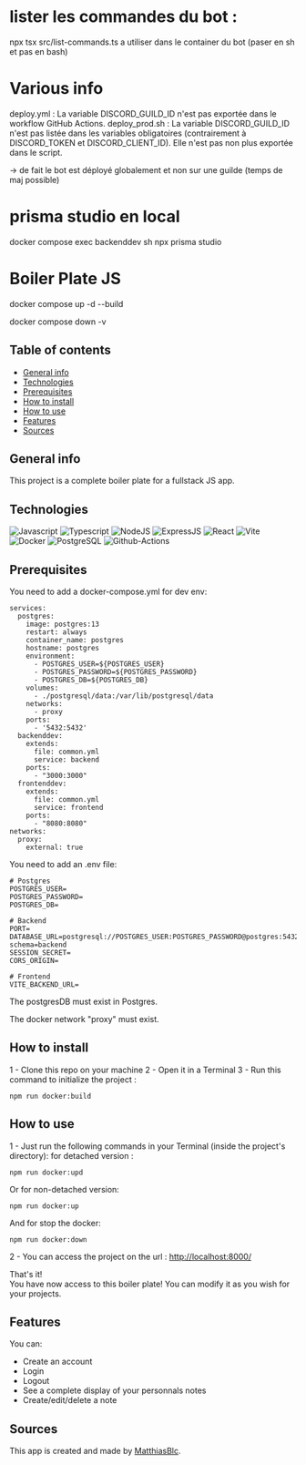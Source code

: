 # lister les commandes du bot :

npx tsx src/list-commands.ts
a utiliser dans le container du bot (paser en sh et pas en bash)

# Various info

deploy.yml :
La variable DISCORD_GUILD_ID n'est pas exportée dans le workflow GitHub Actions.
deploy_prod.sh :
La variable DISCORD_GUILD_ID n'est pas listée dans les variables obligatoires (contrairement à DISCORD_TOKEN et DISCORD_CLIENT_ID).
Elle n'est pas non plus exportée dans le script.

-> de fait le bot est déployé globalement et non sur une guilde
(temps de maj possible)


# prisma studio en local
 docker compose exec backenddev sh 
  npx prisma studio


# Boiler Plate JS

docker compose up -d --build

docker compose down -v

## Table of contents

- [General info](#general-info)
- [Technologies](#technologies)
- [Prerequisites](#Prerequisites)
- [How to install](#How-to-install)
- [How to use](#How-to-use)
- [Features](#features)
- [Sources](#sources)

## General info

This project is a complete boiler plate for a fullstack JS app.

## Technologies

![Javascript](https://img.shields.io/badge/JavaScript-323330?style=for-the-badge&logo=javascript&logoColor=F7DF1E)
![Typescript](https://img.shields.io/badge/TypeScript-007ACC?style=for-the-badge&logo=typescript&logoColor=white)
![NodeJS](https://img.shields.io/badge/Node%20js-339933?style=for-the-badge&logo=nodedotjs&logoColor=white)
![ExpressJS](https://img.shields.io/badge/Express%20js-000000?style=for-the-badge&logo=express&logoColor=white)
![React](https://img.shields.io/badge/React-20232A?style=for-the-badge&logo=react&logoColor=61DAFB)
![Vite](https://img.shields.io/badge/Vite-B73BFE?style=for-the-badge&logo=vite&logoColor=FFD62E)
![Docker](https://img.shields.io/badge/Docker-2CA5E0?style=for-the-badge&logo=docker&logoColor=white)
![PostgreSQL](https://img.shields.io/badge/PostgreSQL-316192?style=for-the-badge&logo=postgresql&logoColor=white)
![Github-Actions](https://img.shields.io/badge/GitHub_Actions-2088FF?style=for-the-badge&logo=github-actions&logoColor=white)

## Prerequisites

You need to add a docker-compose.yml for dev env:

```
services:
  postgres:
    image: postgres:13
    restart: always
    container_name: postgres
    hostname: postgres
    environment:
      - POSTGRES_USER=${POSTGRES_USER}
      - POSTGRES_PASSWORD=${POSTGRES_PASSWORD}
      - POSTGRES_DB=${POSTGRES_DB}
    volumes:
      - ./postgresql/data:/var/lib/postgresql/data
    networks:
      - proxy
    ports:
      - '5432:5432'
  backenddev:
    extends:
      file: common.yml
      service: backend
    ports:
      - "3000:3000"
  frontenddev:
    extends:
      file: common.yml
      service: frontend
    ports:
      - "8080:8080"
networks:
  proxy:
    external: true
```

You need to add an .env file:

```
# Postgres
POSTGRES_USER=
POSTGRES_PASSWORD=
POSTGRES_DB=

# Backend
PORT=
DATABASE_URL=postgresql://POSTGRES_USER:POSTGRES_PASSWORD@postgres:5432/POSTGRES_DB?schema=backend
SESSION_SECRET=
CORS_ORIGIN=

# Frontend
VITE_BACKEND_URL=
```

The postgresDB must exist in Postgres.

The docker network "proxy" must exist.

## How to install

1 - Clone this repo on your machine
2 - Open it in a Terminal
3 - Run this command to initialize the project :

```
npm run docker:build
```

## How to use

1 - Just run the following commands in your Terminal (inside the project's directory):
for detached version :

```
npm run docker:upd
```

Or for non-detached version:

```
npm run docker:up
```

And for stop the docker:

```
npm run docker:down
```

2 - You can access the project on the url : [http://localhost:8000/](http://localhost:8000/)

That's it!  
You have now access to this boiler plate! You can modify it as you wish for your projects.

## Features

You can:

- Create an account
- Login
- Logout
- See a complete display of your personnals notes
- Create/edit/delete a note

## Sources

This app is created and made by [MatthiasBlc](https://github.com/MatthiasBlc).
